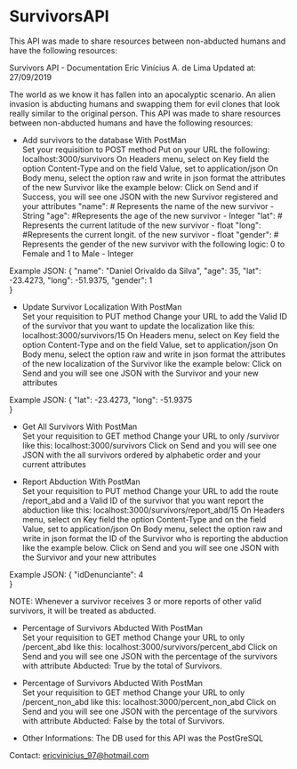 # SurvivorsAPI
This API was made to share resources between non-abducted humans and have the following resources:

Survivors API - Documentation
Eric Vinícius A. de Lima
Updated at: 27/09/2019

The world as we know it has fallen into an apocalyptic scenario. An alien invasion is abducting humans and swapping them for evil clones that look really similar to the original person.
This API was made to share resources between non-abducted humans and have the following resources:

 - Add survivors to the database
        With PostMan  
        Set your requisition to POST method
        Put on your URL the following: localhost:3000/survivors 
        On Headers menu, select on Key field the option Content-Type and on the field Value, set to application/json
        On Body menu, select the option raw and write in json format the attributes of the new Survivor like the example below:
        Click on Send and if Success, you will see one JSON with the new Survivor registered and your attributes 
        "name": # Represents the name of the new survivor - String
        "age": #Represents the age of the new survivor - Integer
        "lat": # Represents the current latitude of the new survivor - float
        "long": #Represents the current longit. of the new survivor - float
        "gender": # Represents the gender of the new survivor with the following logic: 0 to Female and 1 to Male - Integer     

Example JSON:
{
        "name": "Daniel Orivaldo da Silva",
        "age": 35,
        "lat": -23.4273,
        "long": -51.9375,
        "gender": 1        
}

- Update Survivor Localization
        With PostMan  
        Set your requisition to PUT method
        Change your URL to add the Valid ID of the survivor that you want to update the localization like this:   localhost:3000/survivors/15 
        On Headers menu, select on Key field the option Content-Type and on the field Value, set to application/json
        On Body menu, select the option raw and write in json format the attributes of the new localization of the Survivor like the example below:
        Click on Send and you will see one JSON with the Survivor and your new attributes 

Example JSON:
{
            "lat": -23.4273,
        "long": -51.9375      
}

- Get All Survivors 
        With PostMan  
        Set your requisition to GET method
        Change your URL to only /survivor like this: localhost:3000/survivors 
        Click on Send and you will see one JSON with the all survivors ordered by alphabetic order and your current attributes

 - Report Abduction
        With PostMan  
        Set your requisition to PUT method
        Change your URL to add the route /report_abd  and a Valid ID of the survivor that you want report the abduction like this: localhost:3000/survivors/report_abd/15 
        On Headers menu, select on Key field the option Content-Type and on the field Value, set to application/json
        On Body menu, select the option raw and write in json format the ID of the Survivor who is reporting the abduction like the example below.
        Click on Send and you will see one JSON with the Survivor and your new attributes 

Example JSON:
{
            "idDenunciante": 4     
}

NOTE:
Whenever a survivor receives 3 or more reports of other valid survivors, it will be treated as abducted.

 - Percentage of Survivors Abducted
        With PostMan  
        Set your requisition to GET method
        Change your URL to only /percent_abd like this: localhost:3000/survivors/percent_abd
        Click on Send and you will see one JSON with the percentage of the survivors with attribute Abducted: True by the total  of Survivors.

 - Percentage of Survivors Abducted
        With PostMan  
        Set your requisition to GET method
        Change your URL to only /percent_non_abd like this: localhost:3000/percent_non_abd
        Click on Send and you will see one JSON with the percentage of the survivors with attribute Abducted: False by the total of Survivors.

 - Other Informations:
The DB used for this API was the PostGreSQL
    
Contact: ericvinicius_97@hotmail.com







